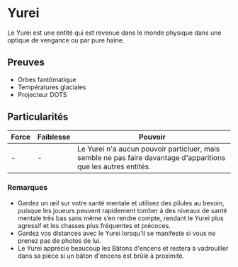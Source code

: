 # Yurei

Le Yurei est une entité qui est revenue dans le monde physique dans une optique de vengance ou par pure haine.

## Preuves

- Orbes fantômatique
- Températures glaciales
- Projecteur DOTS

## Particularités

| Force | Faiblesse | Pouvoir |
| -------------- | --------------------- | --------------------- |
| - | - | Le Yurei n'a aucun pouvoir particluer, mais semble ne pas faire davantage d'apparitions que les autres entités. |

### Remarques

- Gardez un œil sur votre santé mentale et utilisez des pilules au besoin, puisque les joueurs peuvent rapidement tomber à des niveaux de santé mentale très bas sans même s’en rendre compte, rendant le Yurei plus agressif et les chasses plus fréquentes et précoces.
- Gardez vos distances avec le Yurei lorsqu'il se manifeste si vous ne prenez pas de photos de lui.
- Le Yurei apprécie beaucoup les Bâtons d'encens et restera à vadrouiller dans sa pièce si un bâton d'encens est brûlé à proximité.